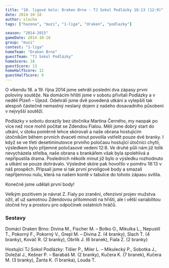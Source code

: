 ```yaml
---
title: "10. ligové kolo: Draken Brno - TJ Sokol Podlázky 18:13 (12:9)"
date: 2014-10-18
author: slacha
tags: ["hazena", "muzi", "1-liga", "draken", "podlazky"]

season: "2014-2015"
gameDate: 2014-10-18
group: "muzi"
contest: "1-liga"
homeTeam: "Draken Brno"
guestTeam: "TJ Sokol Podlázky"
homeScore: 18
guestScore: 13
homeHalfScore: 12
guestHalfScore: 9
---
```


O víkendu 18. a 19. října 2014 jsme sehráli poslední dva zápasy první poloviny soutěže. Na domácím hřišti jsme v sobotu přivítali Podlázky a v neděli Plzeň – Újezd. Odehráli jsme dvě povedená utkání a vylepšili tak alespoň částečně nemastný neslaný dojem z našeho dosavadního působení v nejvyšší soutěži.

Podlázky v sobotu dorazily bez útočníka Martina Černého, my naopak po více než roce mohli počítat se Zdendou Fialou. Měli jsme dobrý start do utkání, v útoku poměrně lehce skórovali a naše obrana hostujícím útočníkům během prvních dvaceti minut povolila vstřelit pouze dvě branky. I když se ve třetí desetiminutovce prvního poločasu hostující útočníci chytli, výsledkem bylo příjemné poločasové vedení 12:8. Ve druhé půli nám již tolik nevycházela střelba, naše obrana s brankářem však byla spolehlivá a nepřipustila drama. Posledních několik minut již bylo o výsledku rozhodnuto a utkání se pouze dohrávalo. Výsledné skóre pak hovořilo v poměru 18:13 v náš prospěch. Připsali jsme si tak první prvoligové body a smazali nepříjemnou nulu, která na našem kontě v tabulce do tohoto zápasu svítila.

Konečně jsme udělali první body!

Velkým pozitivem je návrat Z. Fialy po zranění, ofenzivní projev mužstva ožil, ať už samotnou Zdendovou přítomností na hřišti, ale i větší variabilitou útočné hry a prostoru pro odpočinek ostatních hráčů.

### Sestavy

Domácí Draken Brno: Divina M., Fischer M. – Botko O., Mikulka L., Nepustil T., Pokorný F., Pokorný V., Grepl M. – Divina Z. (4 branky), Slach T. (4 branky), Kováč R. (2 branky), Obrlík J. (6 branek), Fiala Z. (2 branky)

Hostující TJ Sokol Podlázky: Tišler P., Miler L. – Mikulecký P., Sobotka J., Doležal J., Kešner P. – Barabáš M. (2 branky), Kučera K. (7 branek), Kučera M. (3 branky), Žanta K. (1 branka), Louda T.